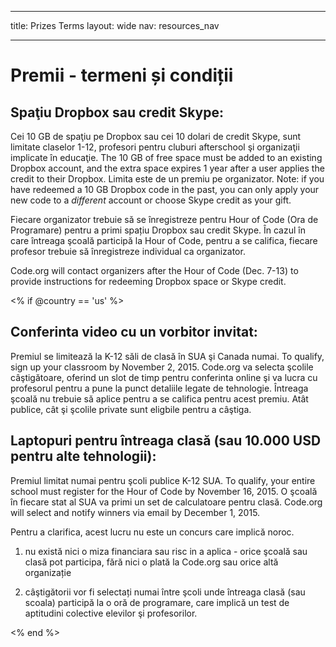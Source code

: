 * * *

title: Prizes Terms layout: wide nav: resources_nav

* * *

# Premii - termeni și condiții

## Spaţiu Dropbox sau credit Skype:

Cei 10 GB de spaţiu pe Dropbox sau cei 10 dolari de credit Skype, sunt limitate claselor 1-12, profesori pentru cluburi afterschool şi organizaţii implicate în educaţie. The 10 GB of free space must be added to an existing Dropbox account, and the extra space expires 1 year after a user applies the credit to their Dropbox. Limita este de un premiu pe organizator. Note: if you have redeemed a 10 GB Dropbox code in the past, you can only apply your new code to a *different* account or choose Skype credit as your gift.

Fiecare organizator trebuie să se înregistreze pentru Hour of Code (Ora de Programare) pentru a primi spațiu Dropbox sau credit Skype. În cazul în care întreaga şcoală participă la Hour of Code, pentru a se califica, fiecare profesor trebuie să înregistreze individual ca organizator.

Code.org will contact organizers after the Hour of Code (Dec. 7-13) to provide instructions for redeeming Dropbox space or Skype credit.

<% if @country == 'us' %>

## Conferinta video cu un vorbitor invitat:

Premiul se limitează la K-12 săli de clasă în SUA şi Canada numai. To qualify, sign up your classroom by November 2, 2015. Code.org va selecta şcolile câştigătoare, oferind un slot de timp pentru conferinta online şi va lucra cu profesorul pentru a pune la punct detaliile legate de tehnologie. Întreaga şcoală nu trebuie să aplice pentru a se califica pentru acest premiu. Atât publice, cât şi şcolile private sunt eligbile pentru a câştiga.

## Laptopuri pentru întreaga clasă (sau 10.000 USD pentru alte tehnologii):

Premiul limitat numai pentru şcoli publice K-12 SUA. To qualify, your entire school must register for the Hour of Code by November 16, 2015. O şcoală în fiecare stat al SUA va primi un set de calculatoare pentru clasă. Code.org will select and notify winners via email by December 1, 2015.

Pentru a clarifica, acest lucru nu este un concurs care implică noroc.

1) nu există nici o miza financiara sau risc in a aplica - orice şcoală sau clasă pot participa, fără nici o plată la Code.org sau orice altă organizație

2) câştigătorii vor fi selectați numai între şcoli unde întreaga clasă (sau scoala) participă la o oră de programare, care implică un test de aptitudini colective elevilor şi profesorilor.

<% end %>